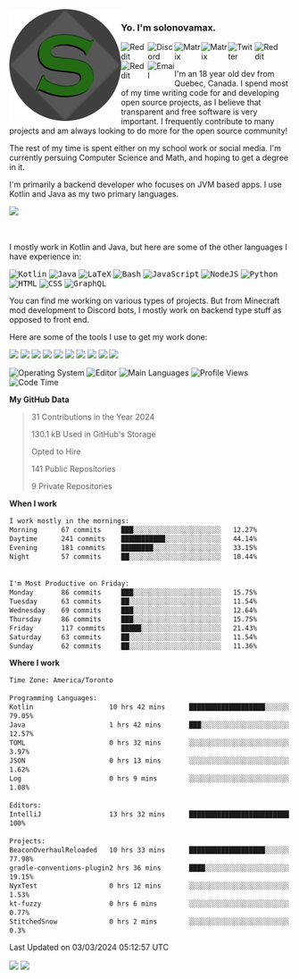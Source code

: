 <img align="left" alt="Avatar" width="200px" src="https://raw.githubusercontent.com/solonovamax/solonovamax/main/solonovamax-circle.png" />

### Yo. I'm solonovamax.

<a href="https://gitlab.com/solonovamax">
    <img align="left" alt="Reddit" width="48px" src="https://img.icons8.com/color/2x/gitlab.png">
</a>

<a href="https://discord.solonovamax.gay">
    <img align="left" alt="Discord" width="48px" src="https://img.icons8.com/color/2x/discord-logo.png">
</a>

<a href="https://matrix.to/#/@solonovamax:matrix.org?#gh-light-mode-only">
    <img align="left" alt="Matrix" width="48px" src="https://img.icons8.com/000000/material/2x/matrix-logo.png">
</a>
<a href="https://matrix.to/#/@solonovamax:matrix.org?#gh-dark-mode-only">
    <img align="left" alt="Matrix" width="48px" src="https://img.icons8.com/FFFFFF/material/2x/matrix-logo.png">
</a>

<a href="https://twitter.com/solonovamax">
    <img align="left" alt="Twitter" width="48px" src="https://img.icons8.com/color/2x/twitter.png">
</a>

<!-- <a href="https://twitch.tv/solonovamax">
    <img align="left" alt="Twitch" width="48px" src="https://img.icons8.com/color/2x/twitch.png">
</a> -->

<a href="https://reddit.com/u/solonovamax">
    <img align="left" alt="Reddit" width="48px" src="https://img.icons8.com/color/2x/reddit.png">
</a>

<a href="https://www.youtube.com/channel/UCTxCeyGu41WfEBT8mXpjHMA">
    <img align="left" alt="Reddit" width="48px" src="https://img.icons8.com/color/2x/youtube.png">
</a>

<a href="mailto:solonovamax@12oclockpoint.com">
    <img align="left" alt="Email" width="48px" src="https://img.icons8.com/fluency/2x/mail.png">
</a>

<!-- <a href="https://open.spotify.com/user/solonovamax">
    <img align="left" alt="Spotify" width="48px" src="https://img.icons8.com/color/2x/spotify.png">
</a> -->

<br/>
<br/>

I'm an 18 year old dev from Quebec, Canada.
I spend most of my time writing code for and developing open source projects, as I believe that transparent and free software is very important.
I frequently contribute to many projects and am always looking to do more for the open source community!

The rest of my time is spent either on my school work or social media. I'm currently persuing Computer Science and Math, and hoping to get a degree in it.

I'm primarily a backend developer who focuses on JVM based apps. I use Kotlin and Java as my two primary languages.


<a href="https://github.com/ryo-ma/github-profile-trophy"><img src="https://github-profile-trophy.vercel.app/?username=solonovamax&margin-w=15&row=1"/></a> 

<br/>

I mostly work in Kotlin and Java, but here are some of the other languages I have experience in:

<kbd><img height="32" alt="Kotlin" src="https://img.icons8.com/color/1x/kotlin.png"></kbd>
<kbd><img height="32" alt="Java" src="https://img.icons8.com/color/1x/java-coffee-cup-logo.png"></kbd>
<kbd><img height="32" alt="LaTeX" src="https://img.icons8.com/color/1x/latex.png"></kbd>
<kbd><img height="32" alt="Bash" src="https://img.icons8.com/color/1x/console.png"></kbd>
<kbd><img height="32" alt="JavaScript" src="https://img.icons8.com/color/1x/javascript.png"></kbd>
<kbd><img height="32" alt="NodeJS" src="https://img.icons8.com/color/1x/nodejs.png"></kbd>
<kbd><img height="32" alt="Python" src="https://img.icons8.com/color/1x/python.png"></kbd>
<kbd><img height="32" alt="HTML" src="https://img.icons8.com/color/1x/html-5.png"></kbd>
<kbd><img height="32" alt="CSS" src="https://img.icons8.com/color/1x/css3.png"></kbd>
<kbd><img height="32" alt="GraphQL" src="https://img.icons8.com/color/1x/graphql.png"></kbd>

You can find me working on various types of projects.
But from Minecraft mod development to Discord bots, I mostly work on backend type stuff as opposed to front end.

Here are some of the tools I use to get my work done:

<kbd><img height="32" src="https://img.icons8.com/color/2x/intellij-idea.png"></kbd>
<kbd><img height="32" src="https://img.icons8.com/color/2x/linux.png"></kbd>
<kbd><img height="32" src="https://img.icons8.com/fluent/2x/console.png"></kbd>
<kbd><img height="32" src="https://img.icons8.com/color/2x/open-source.png"></kbd>
<kbd><img height="32" src="https://img.icons8.com/color/2x/git.png"></kbd>
<kbd><img height="32" src="https://img.icons8.com/color/2x/docker.png"></kbd>
<kbd><img height="32" src="https://img.icons8.com/color/2x/mongodb.png"></kbd>
<kbd><img height="32" src="https://img.icons8.com/color/2x/nginx.png"></kbd>
<a href="?#gh-light-mode-only"><kbd><img height="32" src="https://img.icons8.com/metro/2x/mysql.png"></kbd></a>
<a href="?#gh-dark-mode-only"><kbd><img height="32" src="https://img.icons8.com/FFFFFF/metro/2x/mysql.png"></kbd></a>

![Operating System](https://img.shields.io/badge/OS-Arch%20Linux-informational?style=for-the-badge&logo=Arch%20Linux&logoColor=white&color=007ec6)
![Editor](https://img.shields.io/badge/Editor-IntelliJ%20Idea-informational?style=for-the-badge&logo=IntelliJ%20Idea&logoColor=white&color=007ec6)
![Main Languages](https://img.shields.io/badge/Main%20Languages-Java%20%26%20Kotlin-informational?style=for-the-badge&logo=Java&logoColor=white&color=007ec6)
![Profile Views](https://komarev.com/ghpvc/?username=solonovamax&color=blue&style=for-the-badge)
![Code Time](https://img.shields.io/endpoint?url=https://wakapi.solonovamax.gay/api/compat/shields/v1/solonovamax/interval:all_time&label=Code%20Time&style=for-the-badge&color=blue)

<!--START_SECTION:waka-->
**My GitHub Data**

> 31 Contributions in the Year 2024
> 
> 130.1 kB Used in GitHub's Storage
> 
> Opted to Hire
> 
> 141 Public Repositories
> 
> 9 Private Repositories
> 
**When I work** 

```text
I work mostly in the mornings: 
Morning      67 commits     ███░░░░░░░░░░░░░░░░░░░░░░   12.27% 
Daytime      241 commits    ███████████░░░░░░░░░░░░░░   44.14% 
Evening      181 commits    ████████░░░░░░░░░░░░░░░░░   33.15% 
Night        57 commits     ██░░░░░░░░░░░░░░░░░░░░░░░   10.44%


I'm Most Productive on Friday: 
Monday       86 commits     ███░░░░░░░░░░░░░░░░░░░░░░   15.75% 
Tuesday      63 commits     ██░░░░░░░░░░░░░░░░░░░░░░░   11.54% 
Wednesday    69 commits     ███░░░░░░░░░░░░░░░░░░░░░░   12.64% 
Thursday     86 commits     ███░░░░░░░░░░░░░░░░░░░░░░   15.75% 
Friday       117 commits    █████░░░░░░░░░░░░░░░░░░░░   21.43% 
Saturday     63 commits     ██░░░░░░░░░░░░░░░░░░░░░░░   11.54% 
Sunday       62 commits     ██░░░░░░░░░░░░░░░░░░░░░░░   11.36%

```


**Where I work** 

```text
Time Zone: America/Toronto

Programming Languages: 
Kotlin                   10 hrs 42 mins      ███████████████████░░░░░░   79.05% 
Java                     1 hrs 42 mins       ███░░░░░░░░░░░░░░░░░░░░░░   12.57% 
TOML                     0 hrs 32 mins       ░░░░░░░░░░░░░░░░░░░░░░░░░   3.97% 
JSON                     0 hrs 13 mins       ░░░░░░░░░░░░░░░░░░░░░░░░░   1.62% 
Log                      0 hrs 9 mins        ░░░░░░░░░░░░░░░░░░░░░░░░░   1.08%

Editors: 
IntelliJ                 13 hrs 32 mins      █████████████████████████   100%

Projects: 
BeaconOverhaulReloaded   10 hrs 33 mins      ███████████████████░░░░░░   77.98% 
gradle-conventions-plugin2 hrs 36 mins       ████░░░░░░░░░░░░░░░░░░░░░   19.15% 
NyxTest                  0 hrs 12 mins       ░░░░░░░░░░░░░░░░░░░░░░░░░   1.53% 
kt-fuzzy                 0 hrs 6 mins        ░░░░░░░░░░░░░░░░░░░░░░░░░   0.77% 
StitchedSnow             0 hrs 2 mins        ░░░░░░░░░░░░░░░░░░░░░░░░░   0.3%

```


 Last Updated on 03/03/2024 05:12:57 UTC
<!--END_SECTION:waka-->

<div style="white-space:nowrap;width:100%;position: relative;display: inline-block">
<img align="center" src="https://github-readme-stats.vercel.app/api?username=solonovamax&custom_title=solonovamax%27s%20Github%20Stats&langs_count=5&include_all_commits=true&count_private=true&show_icons=true&theme=github_dark"/>
<img align="center" src="https://github-readme-stats.vercel.app/api/wakatime?api_domain=wakapi.dev&username=solonovamax&range=last_30_days&custom_title=solonovamax%27s+Primary+Languages+%28Last+Month%29&langs_count=10&show_icons=true&theme=github_dark"/>
</div>
